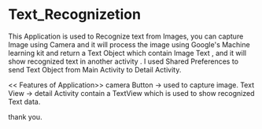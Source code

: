 # Text_Recognizetion
This Application is used to Recognize text from Images, you can capture Image using Camera and it will process the image using 
Google's Machine learning kit  and return a Text Object which contain Image Text , and it will show recognized text in another activity . 
I used Shared Preferences to send Text Object from Main Activity to Detail Activity. 

<< Features of Application>>
camera Button -> used to capture image.
Text View -> detail Activity contain a TextView which is used to show recognized Text data.


thank you.
